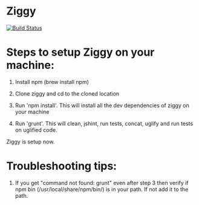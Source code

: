 Ziggy
=====
[![Build Status](https://travis-ci.org/SEL-Columbia/ziggy.png)](https://travis-ci.org/SEL-Columbia/ziggy)

Steps to setup Ziggy on your machine:
========================================

1. Install npm (brew install npm)

2. Clone ziggy and cd to the cloned location

3. Run 'npm install'. This will install all the dev dependencies of ziggy on your machine

4. Run 'grunt'. This will clean, jshint, run tests, concat, uglify and run tests on uglified code.

Ziggy is setup now.


Troubleshooting tips:
========================================

1. If you get "command not found: grunt" even after step 3 then verify if npm bin (/usr/local/share/npm/bin/) is in your path. If not add it to the path.
